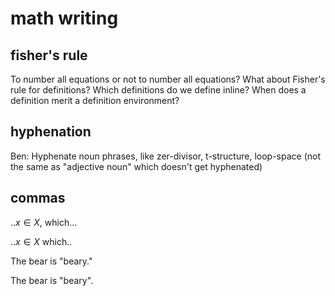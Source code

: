 # math writing

## fisher's rule

To number all equations or not to number all equations? What about Fisher's rule for definitions? Which definitions do we define inline? When does a definition merit a definition environment?

## hyphenation

Ben: Hyphenate noun phrases, like zer-divisor, t-structure, loop-space (not the same as "adjective noun" which doesn't get hyphenated)

## commas 

..$x\in X$, which...

..$x\in X$ which..

The bear is "beary."

The bear is "beary".